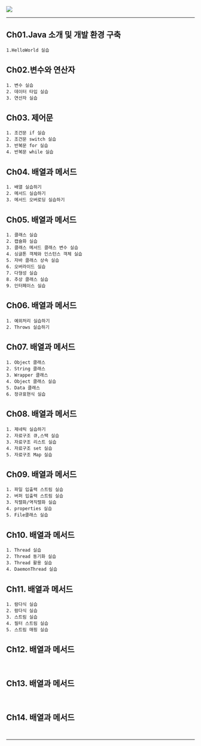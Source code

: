 <img src="https://capsule-render.vercel.app/api?type=waving&color=auto&height=130&width=500&section=header&text=Java프로그래밍&fontSize=50&fontAlign=21&fontAlignY=33"  />

---------------------------------------
## Ch01.Java 소개 및 개발 환경 구축
```
1.HelloWorld 실습
```

   
## Ch02.변수와 연산자
```
1. 변수 실습
2. 데이터 타입 실습
3. 연산자 실습
```


## Ch03. 제어문
```
1. 조건문 if 실습
2. 조건문 switch 실습
3. 반복문 for 실습
4. 반복문 while 실습
```


## Ch04. 배열과 메서드
```
1. 배열 실습하기
2. 메서드 실습하기
3. 메서드 오버로딩 실습하기
```

## Ch05. 배열과 메서드
```
1. 클래스 실습
2. 캡슐화 실습
3. 클래스 메서드 클래스 변수 실습
4. 싱글톤 객체와 인스턴스 객체 실습
5. 자바 클래스 상속 실습
6. 오버라이드 실습
7. 다형성 실습
8. 추상 클래스 실습
9. 인터페이스 실습
```

## Ch06. 배열과 메서드
```
1. 예외처리 실습하기
2. Throws 실습하기
```

## Ch07. 배열과 메서드
```
1. Object 클래스
2. String 클래스
3. Wrapper 클래스
4. Object 클래스 실습
5. Data 클래스
6. 정규표현식 실습
```

## Ch08. 배열과 메서드
```
1. 제네릭 실습하기
2. 자료구조 큐,스택 실습
3. 자료구조 리스트 실습
4. 자료구조 set 실습
5. 자료구조 Map 실습
```

## Ch09. 배열과 메서드
```
1. 파일 입출력 스트림 실습
2. 버퍼 입출력 스트림 실습
3. 직렬화/역직렬화 실습
4. properties 실습
5. File클래스 실습
```

## Ch10. 배열과 메서드
```
1. Thread 실습
2. Thread 동기화 실습
3. Thread 활용 실습
4. DaemonThread 실습
```

## Ch11. 배열과 메서드
```
1. 람다식 실습
2. 람다식 실습
3. 스트림 실습
4. 필터 스트림 실습
5. 스트림 매핑 실습

```

## Ch12. 배열과 메서드
```


```

## Ch13. 배열과 메서드
```


```

## Ch14. 배열과 메서드
```


```
---------------------------------------
